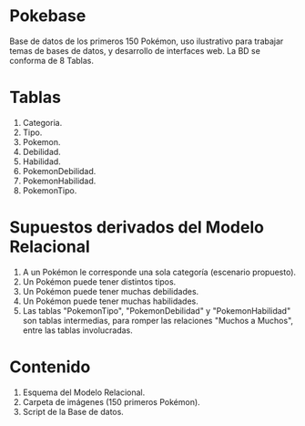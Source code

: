 # Pokebase
Base de datos de los primeros 150 Pokémon, uso ilustrativo para trabajar temas de bases de datos, y desarrollo de interfaces web. La BD se conforma de 8 Tablas.

# Tablas
1. Categoria.
2. Tipo.
3. Pokemon.
4. Debilidad.
5. Habilidad.
6. PokemonDebilidad.
7. PokemonHabilidad.
8. PokemonTipo.

# Supuestos derivados del Modelo Relacional

1. A un Pokémon le corresponde una sola categoría (escenario propuesto).
2. Un Pokémon puede tener distintos tipos.
3. Un Pokémon puede tener muchas debilidades.
4. Un Pokémon puede tener muchas habilidades.
5. Las tablas "PokemonTipo", "PokemonDebilidad" y "PokemonHabilidad" son tablas intermedias, para romper las relaciones "Muchos a Muchos", entre las tablas involucradas.

# Contenido
1. Esquema del Modelo Relacional.
2. Carpeta de imágenes (150 primeros Pokémon).
3. Script de la Base de datos.
